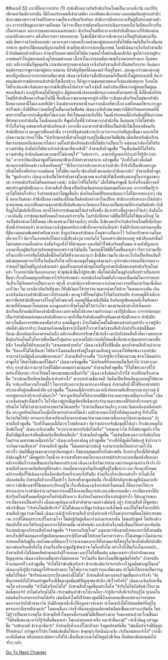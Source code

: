##ตอนที่ 52 กระบี่ที่ออกจากปาก (1)
สำนักฝึกหลวงเริ่มรับนักเรียนใหม่เป็นเวลาหนึ่งวัน และก็รับเพียงแค่วันเดียวเท่านั้น ก็มีถึงหกร้อยคนที่เข้ามาสมัคร
กองทัพของนิกายหลวงคอยคุ้มกันอยู่รอบสำนัก นักบวชของพระราชวังหลีรักษาความเป็นระเบียบเรียบร้อย สำนักการศึกษากลางเป็นผู้ตั้งคำถามด้วยตัวเอง อาจารย์ซินดูแลภาพรวมทั้งหมด ไม่ว่าจะเป็นการสมัครหรือการดำเนินการสอบในวันที่สองก็ราบรื่นเป็นอย่างมาก
นอกจากผลของคะแนนสอบแล้ว นักเรียนใหม่ที่อยากจะเข้าสำนักฝึกหลวงก็ยังต้องผ่านเกณฑ์อีกสองอย่าง หนึ่งถือการตรวจสอบสถานะ ในข้อนี้มีสำนักการศึกษากลางเป็นผู้รับผิดชอบเป็นหลัก มีพระราชวังหลีออกหน้า อยากจะตรวจสอบเบื้องหลังของผู้สอบเหล่านั้นให้ชัดเจนก็เป็นเรื่องที่แสนง่ายดาย สุดท้ายก็มีหกคนที่ถูกถอนสิทธิ์ ด่านที่สองคือการสอบสัมภาษณ์ โดยมีเฉินฉางเซิงกับถังซานสือลิ่วรับผิดชอบด้วยตัวเอง ส่วนเซวียนหยวนผ้อไม่ได้มีความสนใจในด้านนี้เลยสักนิด พูดได้ว่าเขาอยู่ข้างกายพ่อครัวใหญ่ของหอเฉิงหูไม่ยอมห่างเลย
เนื้อหาในการสอบสัมภาษณ์ก็ง่ายดายอย่างมาก ก็แค่พบหน้า หลังจากนั้นก็พูดคุยกัน เกณฑ์มาตรฐานของเฉินฉางเซิงกับถังซานสือลิ่วก็แสนเรียบง่าย ก็แค่มองพฤติกรรมการพูดจาของผู้สอบ แน่นอน ที่สำคัญที่สุดก็คือมองแล้วรื่นหูรื่นตา...มองดูเงาร่างของพวกผู้สอบที่ถูกคัดออกจากการสอบสัมภาษณ์ เฉินฉางเซิงคิดว่าเมื่อปีก่อนตนก็เป็นหนึ่งในผู้สอบเหล่านี้ คิดว่าตนแม้แต่การสมัครสอบเข้าสำนักไม้เลื้อยต่างๆ ก็ยังถูกจวนขุนพลเทพตงอวี้เล่นเล่ห์เพทุบาย จึงอดไม่ได้ที่จะปลงอนิจจังต่อสถานการณ์ที่เปลี่ยนไปอย่างรวดเร็วเช่นนี้ ตนถึงกับเปลี่ยนจากผู้สอบเป็นผู้คุมสอบเสียแล้ว แอบรู้สึกทนไม่ได้อยู่บ้าง
มีผู้สอบหนึ่งร้อยคนที่ผ่านการสอบทั้งสามอย่างนี้ นี่ก็คือนักเรียนใหม่ที่สำนักฝึกหลวงรับมาในปีนี้ ที่เหนือความคาดหมายอยู่บ้างก็คือ ระดับของนักเรียนใหม่ของสำนักฝึกหลวงเหล่านี้ไม่เลวเลยทีเดียว ถึงแม้พวกเขาเหล่านี้จะมาจากเมืองที่ห่างไกล แต่ทั้งหมดก็ชำระกระดูกสำเร็จแล้ว ยังมีสี่สิบกว่าคนที่อยู่ในขั้นถอดจิตขั้นต้น เฉินฉางเซิงถึงขนาดพบว่ามีนักเรียนหลายคนที่มีพรสวรรค์ในการบำเพ็ญเพียรไม่เลวเลย ที่ทำให้คนตกตะลึงก็คือ ในหนึ่งร้อยคนนี้ถึงกับมีอยู่ยี่สิบกว่าคนที่ย้ายมาจากสำนักอื่น
ในเมื่อตกตะลึง ที่พูดถึงในที่นี้ว่าย้ายมาจากสำนักอื่น ก็แน่นอนว่าไม่ใช่สำนักทั่วไปในจิงตู แต่หมายถึงสำนักเทียนเต้า หอจงซื่อ และพวกสำนักที่นับเป็นสำนักไม้เลื้อยเหมือนกับสำนักฝึกหลวง
มองดูรายชื่อเหล่านั้น อาจารย์ซินค่อนข้างจะกังวลว่าอาจจะเกิดปัญหาขึ้นมา และก่อให้เกิดความวุ่นวายอะไรขึ้น
“นักเรียนเหล่านี้ส่วนใหญ่ล้วนอยู่ในขั้นถอดจิตขั้นต้น เมื่อเทียบกับนักเรียนที่มาจากชนบทก็แน่นอนว่าไม่เลว แต่ในสำนักเทียนเต้ากลับไม่นับว่าเป็นอะไร แน่นอนว่าต้องไม่ได้รับความสำคัญ ดังนั้นถึงได้คิดจะย้ายสำนักมาที่พวกข้านี่” ถังซานสือลิ่วพูดขึ้น “ในเมื่อเดิมทีก็ไม่ได้รับความสำคัญ สำนักเดิมของพวกเขาก็ไม่น่าสนใจ”
“แต่เกรงว่า...อาหารที่ถูกแย่งไปจะทำให้รู้สึกว่าน่ากิน” อาจารย์ซินกลืนคำพูดที่ไม่ค่อยน่าฟังลงไปอย่างยากลำบาก แล้วพูดขึ้น “อีกทั้งในช่วงนี้เดิมทีสถานการณ์ก็ค่อนข้างจะตึงเครียดอยู่”
“ที่เรียกว่าการประลองระหว่างสำนัก ที่จริงก็เป็นเพียงตระกูลเทียนไห่ที่อาศัยอำนาจกดดันคน ไม่ได้มีความเกี่ยวข้องกับตัวของแต่ละสำนักมากนัก”
ถังซานสือลิ่วพูดขึ้น “พูดอีกอย่าง เฉินฉางเซิงเป็นใต้เท้าสังฆราชในอนาคต หกสำนักไม้เลื้อยต้องตกอยู่ในการดูแลของเขา การขอนักเรียนไม่กี่คนก่อนล่วงหน้า จะมีอะไรที่ไม่ได้กัน”
เมื่อได้ยินคำพูดนี้ นึกถึงเรื่องเมื่อวานที่หน้าประตูสำนักฝึกหลวง ถังซานสือลิ่วชี้หน้าเปี๋ยเทียนซินด่าทอแปดมรสุมทั้งสองคน อาจารย์ซินก็รู้ว่าเขาไม่ได้สนใจจริงๆ จึงส่ายหน้าแล้วไม่พูดขึ้นอีก
นักเรียนใหม่ที่รับมาแน่นอนว่าไม่ใช่การสอบง่ายๆ เช่นนี้
หลายวันต่อมา สำนักฝึกหลวงพลันเปลี่ยนเป็นคึกคักอย่างหาใดเปรียบ สำนักการศึกษากลางได้ส่งช่างมาหลายคน และเปลี่ยนสวนของสำนักที่เดิมทีแสนจะเงียบเหงาให้กลายเป็นสถานที่ทำงานอันคึกคัก ยังดีที่ฤดูใบไม้ผลิเมื่อปีก่อน ตรงนี้ได้ทำการซ่อมแซมไปแล้วครั้งหนึ่ง มีการสร้างพื้นฐานเอาไว้แล้ว ดังนั้นในเวลาอันสั้น การซ่อมแซมทั้งหมดก็จบลงอย่างราบรื่น
ในสำนักฝึกหลวงมีพื้นที่ที่ไม่ได้ใช้ขนาดใหญ่ ไม่จำเป็นต้องนำมาใช้ทั้งหมด เพียงแค่นำมาใช้ส่วนเล็กๆ เท่านั้น ก็เพียงพอที่จะรับนักเรียนใหม่ที่เพิ่งรับมาทั้งหนึ่งร้อยคนแล้ว พวกเฉินฉางเซิงคุ้นเคยกับการพักที่อาคารหลังเล็กแล้ว ยังมีป่ากับทะเลสาบแถบนั้นที่มีความหมายพิเศษสำหรับพวกเขา ซึ่งถูกกำแพงสำนักแนวใหม่ขวางกั้นเอาไว้ จึงยังคงรักษาความโดดเดี่ยวเอาไว้ คิดว่าในภายหลังก็ไม่น่าจะมีเสียงดังวุ่นวายเกินไป
ในหอตำรามีค่ายกลอยู่ หนังสือเหล่านั้นก็ไม่ง่ายต่อการเคลื่อนย้าย ดังนั้นจึงถูกทิ้งไว้ที่ด้านนอก และเปิดไว้ให้นักเรียนทั้งหมด
สวนป่าที่ถูกแบ่งออกมาซึ่งอยู่ติดกับสวนร้อยหญ้าและพระราชวังผืนนั้น ในตอนนี้ได้มีชื่อใหม่ขึ้นมาแล้ว เรียกว่าสวนเปี๋ย
ครั้งแรกที่อาจารย์ซินได้ยินชื่อนี้ก็อดไม่ได้ที่จะอยากถามว่า ชื่อนี้มีความเกี่ยวข้องอะไรกับเปี๋ยเทียนซินที่หน้าม่อยคอตกจากไปในวันนั้นหรือไม่
เครื่องนอนชุดใหม่ถูกส่งมาแล้ว อุปกรณ์การสอนที่นิกายหลวงกำหนดไว้ชุดใหม่ก็ถูกส่งเข้ามาแล้ว ชุดเครื่องแบบสำนักชุดใหม่ก็ถูกส่งมาถึงมือของเหล่านักเรียนใหม่แล้ว โรงอาหารมีควันลอยออกมา น้ำพุพ่นน้ำขึ้นไปสู่ท้องฟ้า เพื่อให้ค่ำคืนในฤดูร้อนที่อบอ้าวเย็นสบายขึ้นมา เรื่องทั้งหมดถูกเตรียมการไว้เรียบร้อยแล้ว เหล่านักเรียนใหม่ทั้งกังวลและตื่นเต้นในการรอคอยวันที่จะได้เรียนอย่างเป็นทางการ
พรุ่งนี้ ทางสำนักการศึกษากลางจะส่งพวกอาจารย์ที่หลายวันมานี้เลือกเอาไว้มา ในเวลาเดียวกันกับที่ส่งมา ก็ยังมีเงินค่าใช้จ่ายจำนวนมากส่งมาให้ด้วย
ในตอนกลางคืน เฉินฉางเซิงเดินรอบสำนักฝึกหลวงไปรอบหนึ่ง มองดูว่าที่ไหนยังมีอะไรไม่เรียบร้อยอีก ด้วยเหตุนี้ถึงเพิ่งจะพบว่าที่แท้สำนักฝึกหลวงก็ใหญ่โตถึงขนาดนี้ ตนอยู่ที่นี่มาหนึ่งปีเต็ม ถึงกับอยู่เพียงแค่หนึ่งในสิบของสถานที่ทั้งหมดมาโดยตลอด
มองดูหอตำราที่จุดโคมไฟไว้สว่างไสว มองผ่านหน้าต่างไปเห็นเหล่านักเรียนที่อ่านคัมภีร์ของสำนักฝึกหลวงอย่างเต็มไปด้วยความปรารถนา เขาก็รู้สึกดีมาก
อาจารย์ของเขาเป็นเจ้าสำนักคนก่อนของสำนักฝึกหลวง เขาก็เป็นเจ้าสำนักคนปัจจุบันของสำนักฝึกหลวง
สำนักฝึกหลวงในมืออาจารย์ของเขานั้นรกร้าง ตอนนี้ดูแล้ว ก็จะเริ่มต้นใหม่ในมือของเขาอย่างแท้จริง
ความรู้สึกเช่นนี้ช่างดีมากจริงๆ ถึงแม้จนถึงตอนนี้เขาจะยังไม่เข้าใจว่าทำไมถังซานสือลิ่วถึงทำเรื่องเช่นนี้ขึ้นมาก็ตาม
เมื่อกลับมาถึงอาคารหลังเล็ก หลังจากที่ทำการรักษาให้เจ๋อซิ่ว เขากับถังซานสือลิ่วก็ตรวจสอบรายชื่อนักเรียนใหม่ในใบรายชื่อเป็นครั้งสุดท้าย และคาดไม่ถึงว่ากลับได้พบชื่อที่แสนจะคุ้นเคยอย่างมากชื่อหนึ่ง จึงอดไม่ได้ที่จะตกตะลึง
“เขาเคยมาด้วยหรือ” เฉินฉางเซิงชี้ไปที่ชื่อนั้น มองถังซานสือลิ่วแล้วถามขึ้น
“ข้าเองก็ไม่ได้เห็นเขา ได้ยินว่าในตอนนี้เขายังอยู่ในสุสานเทียนซู และเขาให้ศิษย์น้องจากสำนักจวนราชวังหลีผู้หนึ่งมาสมัครแทนเขา”
ถังซานสือลิ่วถามขึ้น “ถ้าเจ้ารู้สึกว่าไม่เหมาะสม ข้าจะให้คนฝากคำพูดไป ให้เขาไม่ต้องมาก็ได้แล้ว”
เฉินฉางเซิงพูดขึ้น “นักเรียนที่ย้ายมาคนอื่นก็แล้วไป ถ้าเขาจะมาจริงๆ ทางสำนักจวนราชวังหลีไม่มีทางยอมอย่างแน่นอน”
ถังซานสือลิ่วพูดขึ้น “ก็ไม่ใช่พวกเราที่ไปขอร้องให้เขามา เจ้าจะไปสนใจมากมายขนาดนั้นทำไม”
เฉินฉางเซิงคิดแล้วก็ว่าใช่ จะเปลี่ยนเรื่องถามขึ้น “ทางด้านเปี๋ยเทียนซินนั้นจะทำอย่างไร”
พวกเขาล้วนชัดเจนดี วันนั้นเปี๋ยเทียนซินถูกลบหลู่ไปขนาดนั้น จะต้องเก็บความโกรธนี้ไว้ ในการประลองจะต้องหาทางเอาคืนแน่
ถังซานสือลิ่วชี้ไปที่กองสาสน์ท้าประลองที่อยู่บนชั้นหนังสือ แล้วพูดขึ้น “ในตอนนี้มีการประลองหนึ่งร้อยสามสิบสี่รอบรอพวกเราอยู่ มีเหาอยู่มากแล้วยังจะกลัวคันอะไร”
“ตระกูลเทียนไห่ไปเอายอดฝีมือจำนวนมากขนาดนี้มาจากไหน” เฉินฉางเซิงค่อนข้างไม่เข้าใจ ในใจคิดว่าผู้บำเพ็ญเพียรที่แข็งแกร่งจำนวนมากขนาดนี้รับคำสั่งจากตระกูลเทียนไห่ ไม่ใช่ว่าสามารถทำลายแคว้นได้เลยหรือ
“ถ้าหากเป็นแคว้นเล็กๆ ทางตะวันตกเฉียงเหนือเหล่านั้น ตระกูลเทียนไห่แค่โบกมือก็สามารถทำลายได้แล้ว แต่ถ้าหากมองไปทั่วทั้งดินแดนต้าลู่ ที่จริงก็ไม่ถือว่าเกินไปนัก พรรคกระบี่เขาหลีซานก็สามารถส่งคนจำนวนมากขนาดนี้ออกมาได้อย่างแน่นอน” ถังซานสือลิ่วพูดขึ้น “อีกทั้งในตอนนี้ก็น่าจะใกล้เคียงแล้ว คิดว่าหลังจากรับมือชุดนี้ไปแล้ว ก็จะต้องหยุดไปอีกพักใหญ่”
เฉินฉางเซิงถามขึ้น “พวกเราสามารถรับมือได้หรือ”
“แน่นอนว่าไม่ ยิ่งไม่ต้องพูดถึงว่าในนั้นยังมีผู้แข็งแกร่งที่เหมือนกับเปี๋ยเทียนซินอีก” ถังซานสือลิ่วพูดขึ้น “ไม่เช่นนั้นพวกเราจะรับนักเรียนใหม่จำนวนมากขนาดนี้มาทำไม”
เฉินฉางเซิงลองคิดดู แล้วพูดขึ้น “ทางที่ดีที่สุดคือไม่ต้องสู้ ข้ากังวลว่าจะเกิดความเสียหาย”
ถังซานสือลิ่วพูดขึ้น “ไม่เคยผ่านการต่อสู้ จะสามารถเติบโตอย่างรวดเร็วได้อย่างไร เดิมทีพื้นฐานของพวกเขาก็แย่อยู่แล้ว ก็สมเหตุสมผลที่จะยิ่งต้องขยัน อีกอย่างเรื่องนี้ที่สำคัญก็ยังต้องดูที่เจ้า”
เมื่อพูดประโยคนี้จบ พวกเขาทั้งสองคนก็หอบเอาสาสน์ท้าประลองบนชั้นหนังสือลงมา หลังจากนั้นก็วางบนพื้นและเริ่มจัดแยกประเภท เฉินฉางเซิงเริ่มการคำนวณการอนุมานอย่างจริงจัง ถังซานสือลิ่วคอยจดบันทึกอยู่ที่ด้านข้าง ก่อนอื่นพวกเขาเริ่มเลือกผู้ที่อยู่ในขั้นทะลวงอเวจีลงมาทั้งหมด หลังจากนั้นก็ให้เฉินฉางเซิงเลือกนักเรียนที่จะออกไปรับมือ ส่วนเรื่องที่จะเลือกอย่างไร ทำไมถึงได้เลือกเช่นนั้น ถังซานสือลิ่วเองก็ไม่เข้าใจ ก็อย่างที่เขาพูดเช่นนั้น เรื่องนี้ที่สำคัญจะต้องดูที่เฉินฉางเซิง เพราะว่ามีเพียงเขาที่ใช้เพลงกระบี่รอบรู้ได้
เรื่องที่เฉินฉางเซิงกำลังทำในตอนนี้ ก็คือการทำให้การประลองระหว่างสำนักจำนวนร้อยกว่ารอบนี้ให้กลายเป็นการประลองเพียงรอบเดียว
กระบี่ของเขาก็คือนักเรียนใหม่ทั้งหมดที่อยู่ภายในสำนักฝึกหลวง
นักเรียนใหม่เหล่านั้นจะต่อสู้อย่างไร ก็ต้องดูว่าเพลงกระบี่ของเขาเป็นอย่างไร
เมื่อมองดูเฉินฉางเซิงกำลังคำนวณอย่างมีสมาธิ อยู่ๆ ถังซานสือลิ่วก็พูดปลงอนิจจังขึ้นมา “เจ้าช่างโชคดีเสียจริง”
นี่ไม่ใช่คนแรกที่พูดว่าเฉินฉางเซิงโชคดี และก็ไม่ใช่ครั้งแรกที่ถังซานสือลิ่วพูดว่าเขาโชคดี
เฉินฉางเซิงรู้ว่าถังซานสือลิ่วกำลังปลงอนิจจังในชะตากรรมที่ตนได้ประสบพบเจอ การที่ได้พบสระกระบี่ในสวนโจว ได้ต่อสู้กับผู้แข็งแกร่งเผ่ามารเหล่านั้น ได้พบกับซูหลี ได้เคียงข้างกันกลับใต้ และได้เรียนรู้เพลงกระบี่ทั้งสามนั่น เขาส่ายหน้า และนึกถึงเรื่องหนึ่งขึ้นมาได้อย่างกะทันหัน จึงเงยหน้ามองถังซานสือลิ่วแล้วพูดขึ้น “เจ้าอยากเรียนไหม”
แน่นอนว่านี่หมายถึงเพลงกระบี่ทั้งสามนั่น
อย่างไรเสียในตอนแรกที่ซูหลีสอนเพลงกระบี่ทั้งสามนี้ให้กับเขาในระหว่างทาง ก็ไม่เคยพูดว่าไม่สามารถถ่ายทอดให้กับผู้อื่น
เขาถึงขนาดที่คิดเอาไว้ว่าจะนำเพลงกระบี่ทั้งสามมาจัดให้อยู่ในวิชาบังคับที่สำนักฝึกหลวงต้องเรียนดีหรือไม่
ส่วนเรื่องที่หากซูหลีรู้เข้าแล้วจะโมโหหรือไม่ อย่างไรก็เป็นเรื่องในภายหลัง...
ถังซานสือลิ่วไม่ได้เผยสีหน้าตกตะลึงดีใจออกมา และก็ไม่ได้ตื่นเต้น แต่มองเขาราวกับกำลังมองคนปัญญาอ่อน
เฉินฉางเซิงถามขึ้นอย่างไม่ค่อยสงบ “ทำไมหรือ มีตรงไหนที่ข้าพูดผิดไปหรือ”
ถังซานสือลิ่วถอนหายใจ แล้วพูดขึ้น “ถ้าไม่ใช่ว่าข้าสนิทกับเจ้า ข้าจะต้องคิดว่าเจ้ากำลังจงใจดูหมิ่นข้าอยู่เป็นแน่”
เฉินฉางเซิงรู้สึกว่าตนถูกใส่ร้ายอย่างมาก ในใจคิดว่าความปรารถนาดีของตน ทำไมถึงได้กลายเป็นการดูหมิ่นไปได้เล่า
“ข้าเรียนเพลงกระบี่สามอย่างนี้ไม่ได้” ถังซานสือลิ่วมองเขาแล้วพูดขึ้นอย่างจริงจัง “ดังนั้นภายหลังได้โปรดอย่าพูดเรื่องนี้ขึ้นมาดูหมิ่นสติปัญญาของข้าอีก เข้าใจหรือยัง”
เฉินฉางเซิงเบิกตาขึ้นจนโต แล้วถามขึ้น “ทำไมถึงเรียนไม่ได้”
ถังซานสือลิ่วพูดขึ้นอย่างโมโห “ข้ารับไม่ได้กับสีหน้าไร้ความผิดนี้ของเจ้า! ทำไมถึงเรียนไม่ได้ เจ้าถามข้าแล้วข้าจะไปถามใคร เจ้ารู้สึกว่าสิ่งที่เจ้าเรียนรู้ได้ ทุกคนในแผ่นดินก็จะสามารถเรียนได้หรือ เช่นนั้นทำไมทั้งชีวิตของซูหลีนี้ถึงเคยสอนเพียงแค่พวกเจ้าสามคน นอกจากเจ้ากับชิวซานจวิน ยังมีอีกคนหนึ่งซึ่งก็คือลูกสาวของเขา ทำไมเขาถึงไม่ไปสอนศิษย์ที่อยู่ในพรรคกระบี่เขาหลีซานเล่า”
ในตอนนี้เอง เจ๋อซิ่วที่นอนอยู่บนเตียงพลันลืมตาขึ้นมาอย่างกะทันหัน โดยไม่รู้ว่าเป็นเพราะเหตุใด
ถังซานสือลิ่วในตอนนี้อารมณ์ไม่ดีเป็นอย่างมาก จึงมองเขาแล้วตะโกนขึ้นมา “ได้ยินชื่อของนางเจ้าก็รู้จักตื่นขึ้นมาแล้ว ไม่แกล้งตายแล้วหรือ หมาป่าหื่นกาม!”
เจ๋อซิ่วคิดดู แล้วพูดขึ้น “รอข้าหายดี ข้าจะมาซัดเจ้า”
ถังซานสือลิ่วเองก็ไม่กลัวเขา จึงพูดเย้ยหยันขึ้น “เช่นนั้นถ้าเจ้ามีปัญญาก็รีบเข้านะ! อย่าพูดจาไร้ประโยชน์เช่นนั้นให้มาก ข้าคุยธุระกับเฉินฉางเซิง เจ้าก็นอนของเจ้าไป”
เจ๋อซิ่วเองก็เด็ดขาด หยิบยกและปล่อยวางไปได้ เมื่อเห็นพวกเขาไม่ได้พูดถึงชีเจียน ก็หลับตาพักผ่อนต่อไปจริงๆ แล้ว


[Go To Next Chapter]( ./484.md)